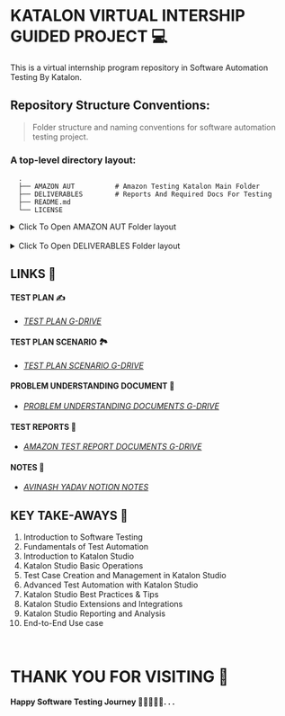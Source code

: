 # KATALON VIRTUAL INTERSHIP GUIDED PROJECT 💻

This is a virtual internship program repository in Software Automation Testing By Katalon.

## Repository Structure Conventions:

> Folder structure and naming conventions for software automation testing project.

### A top-level directory layout:

      .
      ├── AMAZON AUT          # Amazon Testing Katalon Main Folder
      ├── DELIVERABLES        # Reports And Required Docs For Testing
      ├── README.md
      └── LICENSE

<details>
  <summary>Click To Open AMAZON AUT Folder layout</summary>
  
        .
        ├── .cache/Keywords
        ├── Data Files
        ├── Include/config
        ├── Keywords
        ├── Object Repository
        ├── Profiles
        ├── Reports
        ├── Screenshots
        ├── Scripts
        ├── Test Cases
        ├── Test Listeners
        ├── settings
        ├── .gitignore
        ├── .project
        ├── SI-GuidedProject-705559-1705495203.prj
        └── console.properties

</details>

<br>

<details>
  <summary>Click To Open DELIVERABLES Folder layout</summary>
  
        .
        ├── 001_TEST PLAN
        ├── 002_TEST CASE SCENARIO
        ├── 003_PROBLEM UNDERSTANDING DOCUMENTS
        ├── 004_DATA FILES
        └── 005_REPORTS

</details>

## LINKS 🔗

#### TEST PLAN ✍️

- _[TEST PLAN G-DRIVE](https://docs.google.com/document/d/1TtWe_kht437bVTeobKRCQGLUoK-rDPxm/edit?usp=sharing&ouid=107373799266165963408&rtpof=true&sd=true)_

#### TEST PLAN SCENARIO 🏞️

- _[TEST PLAN SCENARIO G-DRIVE](https://docs.google.com/spreadsheets/d/1nax-pSMttNyfUYOjTiCChBgoSpkUQp29/edit?usp=sharing&ouid=107373799266165963408&rtpof=true&sd=true)_

#### PROBLEM UNDERSTANDING DOCUMENT 📄

- _[PROBLEM UNDERSTANDING DOCUMENTS G-DRIVE](https://drive.google.com/drive/folders/1KdJjilDQbJK1HB8U3Pe_6vCZ4EocdHMO?usp=sharing)_

#### TEST REPORTS 📄

- _[AMAZON TEST REPORT DOCUMENTS G-DRIVE](https://drive.google.com/drive/folders/1G38lUwGnwVe1TR4br5NK0ISuO1-uH9xF?usp=sharing)_

#### NOTES 📝

- _[AVINASH YADAV NOTION NOTES](https://avinashyadav16.notion.site/KATALON-VIRTUAL-INTERNSHIP-4bbfb2c91bee405d94207c2e5cc31009?pvs=4)_

## KEY TAKE-AWAYS 🔐

1.  Introduction to Software Testing
2.  Fundamentals of Test Automation
3.  Introduction to Katalon Studio
4.  Katalon Studio Basic Operations
5.  Test Case Creation and Management in Katalon Studio
6.  Advanced Test Automation with Katalon Studio
7.  Katalon Studio Best Practices & Tips
8.  Katalon Studio Extensions and Integrations
9.  Katalon Studio Reporting and Analysis
10. End-to-End Use case

<br>

# THANK YOU FOR VISITING 💝

**Happy Software Testing Journey 🚶‍♂️🚶🚶‍♀️. . .**
